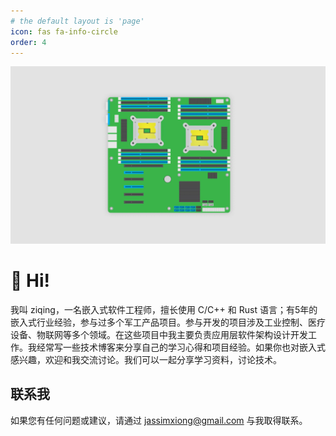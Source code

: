 ```yaml
---
# the default layout is 'page'
icon: fas fa-info-circle
order: 4
---
```


![me img](/assets/img/favicons/background.webp)

# 👋 Hi!

我叫 ziqing，一名嵌入式软件工程师，擅长使用 C/C++ 和 Rust 语言；有5年的嵌入式行业经验，参与过多个军工产品项目。参与开发的项目涉及工业控制、医疗设备、物联网等多个领域。在这些项目中我主要负责应用层软件架构设计开发工作。我经常写一些技术博客来分享自己的学习心得和项目经验。如果你也对嵌入式感兴趣，欢迎和我交流讨论。我们可以一起分享学习资料，讨论技术。 
## 联系我

如果您有任何问题或建议，请通过 jassimxiong@gmail.com 与我取得联系。